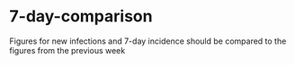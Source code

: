 # 7-day-comparison

Figures for new infections and 7-day incidence should be compared to the figures from the previous week
